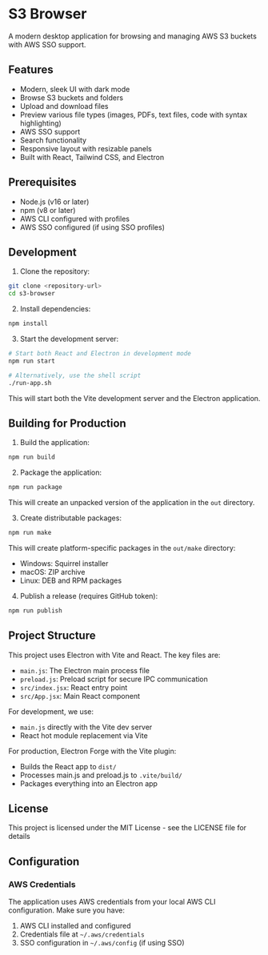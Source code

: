 # S3 Browser

A modern desktop application for browsing and managing AWS S3 buckets with AWS SSO support.


## Features

- Modern, sleek UI with dark mode
- Browse S3 buckets and folders
- Upload and download files
- Preview various file types (images, PDFs, text files, code with syntax highlighting)
- AWS SSO support
- Search functionality
- Responsive layout with resizable panels
- Built with React, Tailwind CSS, and Electron

## Prerequisites

- Node.js (v16 or later)
- npm (v8 or later)
- AWS CLI configured with profiles
- AWS SSO configured (if using SSO profiles)

## Development

1. Clone the repository:
```bash
git clone <repository-url>
cd s3-browser
```

2. Install dependencies:
```bash
npm install
```

3. Start the development server:
```bash
# Start both React and Electron in development mode
npm run start

# Alternatively, use the shell script
./run-app.sh
```

This will start both the Vite development server and the Electron application.

## Building for Production

1. Build the application:
```bash
npm run build
```

2. Package the application:
```bash
npm run package
```

This will create an unpacked version of the application in the `out` directory.

3. Create distributable packages:
```bash
npm run make
```

This will create platform-specific packages in the `out/make` directory:
- Windows: Squirrel installer
- macOS: ZIP archive
- Linux: DEB and RPM packages

4. Publish a release (requires GitHub token):
```bash
npm run publish
```

## Project Structure

This project uses Electron with Vite and React. The key files are:

- `main.js`: The Electron main process file
- `preload.js`: Preload script for secure IPC communication
- `src/index.jsx`: React entry point
- `src/App.jsx`: Main React component

For development, we use:
- `main.js` directly with the Vite dev server
- React hot module replacement via Vite

For production, Electron Forge with the Vite plugin:
- Builds the React app to `dist/`
- Processes main.js and preload.js to `.vite/build/`
- Packages everything into an Electron app

## License

This project is licensed under the MIT License - see the LICENSE file for details
## Configuration

### AWS Credentials

The application uses AWS credentials from your local AWS CLI configuration. Make sure you have:

1. AWS CLI installed and configured
2. Credentials file at `~/.aws/credentials`
3. SSO configuration in `~/.aws/config` (if using SSO)
